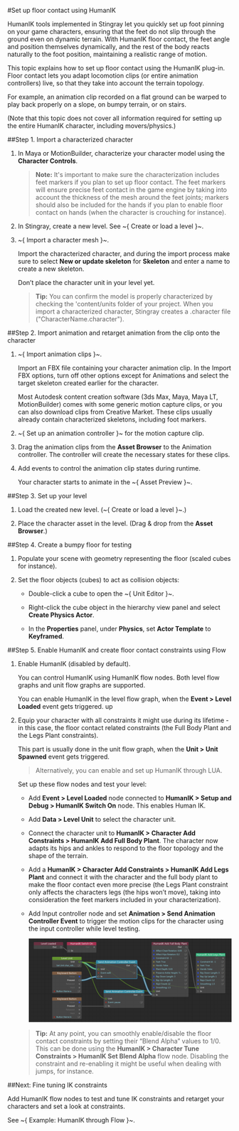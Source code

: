 #Set up floor contact using HumanIK

HumanIK tools implemented in Stingray let you quickly set up foot pinning on your game characters, ensuring that the feet do not slip through the ground even on dynamic terrain. With HumanIK floor contact, the feet angle and position themselves dynamically, and the rest of the body reacts naturally to the foot position, maintaining a realistic range of motion.

This topic explains how to set up floor contact using the HumanIK plug-in. Floor contact lets you adapt locomotion clips (or entire animation controllers) live, so that they take into account the terrain topology.

For example, an animation clip recorded on a flat ground can be warped to play back properly on a slope, on bumpy terrain, or on stairs.

(Note that this topic does not cover all information required for setting up the entire HumanIK character, including movers/physics.)

##Step 1. Import a characterized character

1.	In Maya or MotionBuilder, characterize your character model using the **Character Controls**.

	> **Note:** It's important to make sure the characterization includes feet markers if you plan to set up floor contact. The feet markers will ensure precise feet contact in the game engine by taking into account the thickness of the mesh around the feet joints; markers should also be included for the hands if you plan to enable floor contact on hands (when the character is crouching for instance).

2.	In Stingray, create a new level. See ~{ Create or load a level }~.

3.	~{ Import a character mesh }~.

	Import the characterized character, and during the import process make sure to select **New or update skeleton** for **Skeleton** and enter a name to create a new skeleton.

	Don’t place the character unit in your level yet.

	> **Tip:** You can confirm the model is properly characterized by checking the 'content/units folder of your project. When you import a characterized character, Stingray creates a .character file ("CharacterName.character").

##Step 2. Import animation and retarget animation from the clip onto the character

1.	~{ Import animation clips }~.

	Import an FBX file containing your character animation clip. In the Import FBX options, turn off other options except for Animations and select the target skeleton created earlier for the character.

	Most Autodesk content creation software (3ds Max, Maya, Maya LT, MotionBuilder) comes with some generic motion capture clips, or you can also download clips from Creative Market. These clips usually already contain characterized skeletons, including foot markers.

2.	~{ Set up an animation controller }~ for the motion capture clip.

3.	Drag the animation clips from the **Asset Browser** to the Animation controller. The controller will create the necessary states for these clips.

4. Add events to control the animation clip states during runtime.

	Your character starts to animate in the ~{ Asset Preview }~.

##Step 3. Set up your level

1. Load the created new level. (~{ Create or load a level }~.)

2.	Place the character asset in the level.
	(Drag & drop from the **Asset Browser**.)


##Step 4. Create a bumpy floor for testing

1.	Populate your scene with geometry representing the floor (scaled cubes for instance).

2.	Set the floor objects (cubes) to act as collision objects:

	- Double-click a cube to open the ~{ Unit Editor }~.

	- Right-click the cube object in the hierarchy view panel and select **Create Physics Actor**.

	- In the **Properties** panel, under **Physics**, set **Actor Template** to **Keyframed**.

##Step 5. Enable HumanIK  and create floor contact constraints using Flow

1. Enable HumanIK (disabled by default).

	You can control HumanIK using HumanIK flow nodes. Both level flow graphs and unit flow graphs are supported.

	You can enable HumanIK in the level flow graph, when the **Event > Level Loaded** event gets triggered. up

2. Equip your character with all constraints it might use during its lifetime - in this case, the floor contact related constraints (the Full Body Plant and the Legs Plant constraints).

	This part is usually done in the unit flow graph, when the **Unit > Unit Spawned** event gets triggered.

	> Alternatively, you can enable and set up HumanIK through LUA.

	Set up these flow nodes and test your level:

	-	Add **Event > Level Loaded** node connected to **HumanIK > Setup and Debug > HumanIK Switch On** node. This enables Human IK.
	-	Add **Data > Level Unit** to select the character unit.
	-	Connect the character unit to **HumanIK > Character Add Constraints > HumanIK Add Full Body Plant**. The character now adapts its hips and ankles to respond to the floor topology and the shape of the terrain.
	-	Add a **HumanIK > Character Add Constraints > HumanIK Add Legs Plant** and connect it with the character and the full body plant to make the floor contact even more precise (the Legs Plant constraint only affects the characters legs (the hips won’t move), taking into consideration the feet markers included in your characterization).
	-	Add Input controller node and set **Animation > Send Animation Controller Event** to trigger the motion clips for the character using the input controller while level testing.

		![](../../images/hik_floor.png)

	> **Tip:** At any point, you can smoothly enable/disable the floor contact constraints by setting their “Blend Alpha” values to 1/0. This can be done using the **HumanIK > Character Tune Constraints > HumanIK Set Blend Alpha** flow node. Disabling the constraint and re-enabling it might be useful when dealing with jumps, for instance.


##Next: Fine tuning IK constraints

Add HumanIK flow nodes to test and tune IK constraints and retarget your characters and set a look at constraints.

See ~{ Example: HumanIK through Flow }~.
